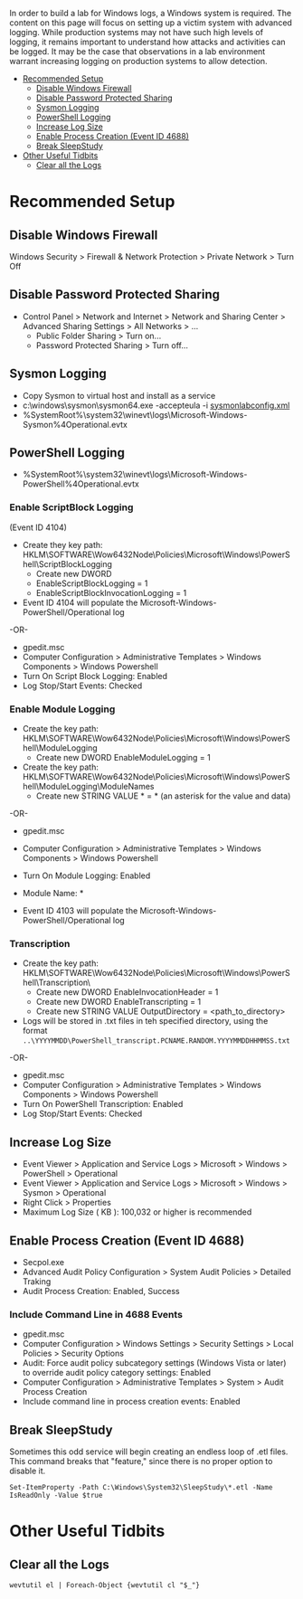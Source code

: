 In order to build a lab for Windows logs, a Windows system is required. The content on this page will focus on setting up a victim system with advanced logging. While production systems may not have such high levels of logging, it remains important to understand how attacks and activities can be logged. It may be the case that observations in a lab environment warrant increasing logging on production systems to allow detection.

- [Recommended Setup](#recommended-setup)
  - [Disable Windows Firewall](#disable-windows-firewall)
  - [Disable Password Protected Sharing](#disable-password-protected-sharing)
  - [Sysmon Logging](#sysmon-logging)
  - [PowerShell Logging](#powershell-logging)
  - [Increase Log Size](#increase-log-size)
  - [Enable Process Creation (Event ID 4688)](#enable-process-creation-event-id-4688)
  - [Break SleepStudy](#break-sleepstudy)
- [Other Useful Tidbits](#other-useful-tidbits)
  - [Clear all the Logs](#clear-all-the-logs)

# Recommended Setup

## Disable Windows Firewall
Windows Security > Firewall & Network Protection > Private Network > Turn Off

## Disable Password Protected Sharing

- Control Panel > Network and Internet > Network and Sharing Center > Advanced Sharing Settings > All Networks > ...
  - Public Folder Sharing > Turn on...
  - Password Protected Sharing > Turn off...

## Sysmon Logging
- Copy Sysmon to virtual host and install as a service
- c:\windows\sysmon\sysmon64.exe -accepteula -i [sysmonlabconfig.xml](/Lab/sysmonlabconfig.xml)
- %SystemRoot%\system32\winevt\logs\Microsoft-Windows-Sysmon%4Operational.evtx

## PowerShell Logging
- %SystemRoot%\system32\winevt\logs\Microsoft-Windows-PowerShell%4Operational.evtx

### Enable ScriptBlock Logging
(Event ID 4104)
- Create they key path: HKLM\SOFTWARE\Wow6432Node\Policies\Microsoft\Windows\PowerShell\ScriptBlockLogging
  - Create new DWORD
  - EnableScriptBlockLogging = 1
  - EnableScriptBlockInvocationLogging = 1
- Event ID 4104 will populate the Microsoft-Windows-PowerShell/Operational log

-OR-

- gpedit.msc
- Computer Configuration > Administrative Templates > Windows Components > Windows Powershell
- Turn On Script Block Logging: Enabled
- Log Stop/Start Events: Checked

### Enable Module Logging
- Create the key path: HKLM\SOFTWARE\Wow6432Node\Policies\Microsoft\Windows\PowerShell\ModuleLogging
  - Create new DWORD EnableModuleLogging = 1
- Create the key path: HKLM\SOFTWARE\Wow6432Node\Policies\Microsoft\Windows\PowerShell\ModuleLogging\ModuleNames
    - Create new STRING VALUE \* = * (an asterisk for the value and data)

-OR-

- gpedit.msc
- Computer Configuration > Administrative Templates > Windows Components > Windows Powershell
- Turn On Module Logging: Enabled
- Module Name: *

- Event ID 4103 will populate the Microsoft-Windows-PowerShell/Operational log

### Transcription
- Create the key path: HKLM\SOFTWARE\Wow6432Node\Policies\Microsoft\Windows\PowerShell\Transcription\
  - Create new DWORD EnableInvocationHeader = 1
  - Create new DWORD EnableTranscripting = 1
  - Create new STRING VALUE OutputDirectory = <path_to_directory>
- Logs will be stored in .txt files in teh specified directory, using the format `..\YYYYMMDD\PowerShell_transcript.PCNAME.RANDOM.YYYYMMDDHHMMSS.txt`

-OR-

- gpedit.msc
- Computer Configuration > Administrative Templates > Windows Components > Windows Powershell
- Turn On PowerShell Transcription: Enabled
- Log Stop/Start Events: Checked

## Increase Log Size
- Event Viewer > Application and Service Logs > Microsoft > Windows > PowerShell > Operational
- Event Viewer > Application and Service Logs > Microsoft > Windows > Sysmon > Operational
- Right Click > Properties
- Maximum Log Size ( KB ): 100,032 or higher is recommended

## Enable Process Creation (Event ID 4688)
- Secpol.exe
- Advanced Audit Policy Configuration > System Audit Policies > Detailed Traking
- Audit Process Creation: Enabled, Success

### Include Command Line in 4688 Events
- gpedit.msc
- Computer Configuration > Windows Settings > Security Settings > Local Policies > Security Options
- Audit: Force audit policy subcategory settings (Windows Vista or later) to override audit policy category settings: Enabled
- Computer Configuration > Administrative Templates > System > Audit Process Creation
- Include command line in process creation events: Enabled

## Break SleepStudy
Sometimes this odd service will begin creating an endless loop of .etl files. This command breaks that "feature," since there is no proper option to disable it.
```
Set-ItemProperty -Path C:\Windows\System32\SleepStudy\*.etl -Name IsReadOnly -Value $true
```

# Other Useful Tidbits

## Clear all the Logs
`wevtutil el | Foreach-Object {wevtutil cl "$_"}`
